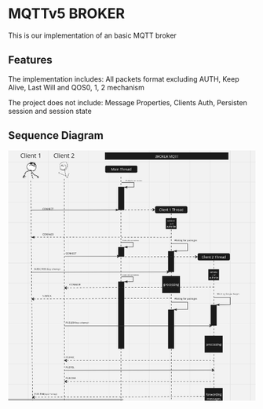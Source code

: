 # MQTTv5 BROKER

This is our implementation of an basic MQTT broker

## Features

The implementation includes: All packets format excluding AUTH, Keep Alive, Last Will
and QOS0, 1, 2 mechanism

The project does not include: Message Properties, Clients Auth, Persisten session and session state

## Sequence Diagram

![plot](sequence_diagram.png)


